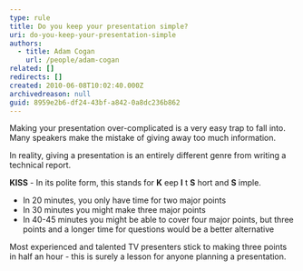 ```yaml
---
type: rule
title: Do you keep your presentation simple?
uri: do-you-keep-your-presentation-simple
authors:
  - title: Adam Cogan
    url: /people/adam-cogan
related: []
redirects: []
created: 2010-06-08T10:02:40.000Z
archivedreason: null
guid: 8959e2b6-df24-43bf-a842-0a8dc236b862
---
```


Making your presentation over-complicated is a very easy trap to fall into. Many speakers make the mistake of giving away too much information.

In reality, giving a presentation is an entirely different genre from writing a technical report.

<!--endintro-->

**KISS** - In its polite form, this stands for  **K** eep  **I** t  **S** hort and  **S** imple.

* In 20 minutes, you only have time for two major points
* In 30 minutes you might make three major points
* In 40-45 minutes you might be able to cover four major points, but three points and a longer time for questions would be a better alternative


Most experienced and talented TV presenters stick to making three points in half an hour - this is surely a lesson for anyone planning a presentation.
